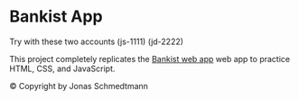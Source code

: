 # Bankist App
 
Try with these two accounts (js-1111) (jd-2222)

This project completely replicates the [Bankist web app](https://bankist.netlify.app/) web app to practice HTML, CSS, and JavaScript.

© Copyright by Jonas Schmedtmann
